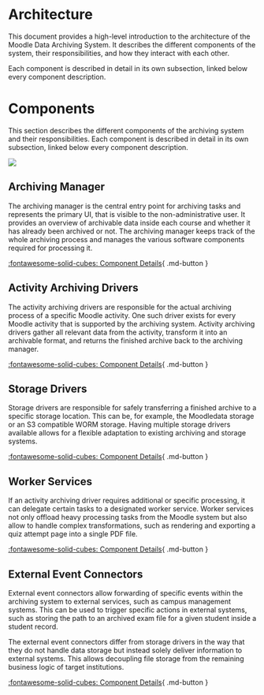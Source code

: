 # Architecture

This document provides a high-level introduction to the architecture of the Moodle Data Archiving System. It describes
the different components of the system, their responsibilities, and how they interact with each other.

Each component is described in detail in its own subsection, linked below every component description.


# Components

This section describes the different components of the archiving system and their responsibilities. Each component is
described in detail in its own subsection, linked below every component description.

![](../../assets/diagrams/architecture-overview.drawio)


## Archiving Manager

The archiving manager is the central entry point for archiving tasks and represents the primary UI, that is visible to
the non-administrative user. It provides an overview of archivable data inside each course and whether it has already
been archived or not. The archiving manager keeps track of the whole archiving process and manages the various software
components required for processing it.

[:fontawesome-solid-cubes: Component Details](archiving-manager.md){ .md-button }


## Activity Archiving Drivers

The activity archiving drivers are responsible for the actual archiving process of a specific Moodle activity. One such
driver exists for every Moodle activity that is supported by the archiving system. Activity archiving drivers gather all
relevant data from the activity, transform it into an archivable format, and returns the finished archive back to the
archiving manager.

[:fontawesome-solid-cubes: Component Details](activity-archiving-drivers.md){ .md-button }


## Storage Drivers

Storage drivers are responsible for safely transferring a finished archive to a specific storage location. This can be,
for example, the Moodledata storage or an S3 compatible WORM storage. Having multiple storage drivers available allows
for a flexible adaptation to existing archiving and storage systems.

[:fontawesome-solid-cubes: Component Details](storage-drivers.md){ .md-button }


## Worker Services

If an activity archiving driver requires additional or specific processing, it can delegate certain tasks to a
designated worker service. Worker services not only offload heavy processing tasks from the Moodle system but also
allow to handle complex transformations, such as rendering and exporting a quiz attempt page into a single PDF file.

[:fontawesome-solid-cubes: Component Details](worker-services.md){ .md-button }


## External Event Connectors

External event connectors allow forwarding of specific events within the archiving system to external services, such as
campus management systems. This can be used to trigger specific actions in external systems, such as storing the path to
an archived exam file for a given student inside a student record.

The external event connectors differ from storage drivers in the way that they do not handle data storage but instead
solely deliver information to external systems. This allows decoupling file storage from the remaining business logic of
target institutions.

[:fontawesome-solid-cubes: Component Details](external-event-connectors.md){ .md-button }

